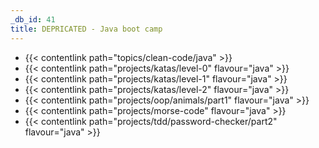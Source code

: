 ```yaml
---
_db_id: 41
title: DEPRICATED - Java boot camp
---
```


- {{< contentlink path="topics/clean-code/java" >}}
- {{< contentlink path="projects/katas/level-0" flavour="java" >}}
- {{< contentlink path="projects/katas/level-1" flavour="java" >}}
- {{< contentlink path="projects/katas/level-2" flavour="java" >}}
- {{< contentlink path="projects/oop/animals/part1"  flavour="java" >}}
- {{< contentlink path="projects/morse-code" flavour="java" >}}
- {{< contentlink path="projects/tdd/password-checker/part2" flavour="java" >}}